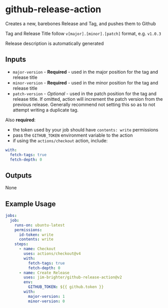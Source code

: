 # github-release-action
Creates a new, barebones Release and Tag, and pushes them to Github

Tag and Release Title follow `v[major].[minor].[patch]` format, e.g. `v1.0.3`

Release description is automatically generated

## Inputs
- `major-version` - **Required** - used in the major position for the tag and release title
- `minor-version` - **Required** - used in the minor position for the tag and release title
- `patch-version` - _Optional_ - used in the patch position for the tag and release title. If omitted, action will increment the patch version from the previous release. Generally recommend not setting this so as to not attempt writing a duplicate tag.

Also **required**:
- the token used by your job should have `contents: write` permissions
- pass the `GITHUB_TOKEN` environment variable to the action
- if using the `actions/checkout` action, include:
```yaml
with:
  fetch-tags: true
  fetch-depth: 0
```

## Outputs
None

## Example Usage
```yaml
jobs:
  job:
    runs-on: ubuntu-latest
    permissions:
      id-token: write
      contents: write
    steps:
      - name: Checkout
        uses: actions/checkout@v4
        with:
          fetch-tags: true
          fetch-depth: 0
      - name: Create Release
        uses: jim-brighter/github-release-action@v2
        env:
          GITHUB_TOKEN: ${{ github.token }}
        with:
          major-version: 1
          minor-version: 0
```
